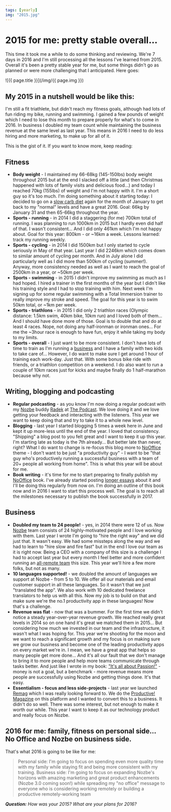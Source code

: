 ```yaml
---
tags: [yearly]
img: "2015.jpg"
---
```


# 2015 for me: pretty stable overall...

This time it took me a while to do some thinking and reviewing. We're 7 days in 2016 and I'm still processing all the lessons I've learned from 2015. Overall it's been a pretty stable year for me, but some things didn't go as planned or were more challenging that I anticipated. Here goes:

<!--More-->

![{{ page.title }}](/img/{{ page.img }})

## My 2015 in a nutshell would be like this:

I'm still a fit triathlete, but didn't reach my fitness goals, although had lots of fun riding my bike, running and swimming. I gained a few pounds of weight which I need to lose this month to prepare properly for what's to come in 2016. In business I doubled my team count while maintaining the business revenue at the same level as last year. This means in 2016 I need to do less hiring and more marketing, to make up for all of it.

This is the gist of it. If you want to know more, keep reading:

## Fitness

* **Body weight** - I maintained my 66-68kg (145-150lbs) body weight throughout 2015 but at the end I slacked off a little (and then Christmas happened with lots of family visits and delicious food...) and today I reached 70kg (155lbs) of weight and I'm not happy with it. I'm a short guy so it's too much. I'm doing something about it starting today: I decided to go on a [slow carb diet](/slow-carb-diet) again for the month of January to get back to my "normal" levels and have a great 2016. Goal: 66kg by January 31 and then 65-66kg throughout the year.
* **Sports - running** - in 2014 I did a staggering (for me) 700km total of running. I was planning to run 1000km in 2015 but I hardly even did half of that. I wasn't consistent... And I did only 461km which I'm not happy about. Goal for this year: 800km - or ~16km a week. Lessons learned: track my running weekly.
* **Sports - cycling** - in 2014 I did 1500km but I only started to cycle seriously in May of that year. Last year I did 2246km which comes down to similar amount of cycling per month. And in July alone I did particularly well as I did more than 500km of cycling (summer!). Anyway, more consistency needed as well as I want to reach the goal of 2500km in a year, or ~50km per week.
* **Sports - swimming** - in 2015 I didn't improve my swimming as much as I had hoped. I hired a trainer in the first months of the year but I didn't like his training style and I had to stop training with him. Next week I'm signing up for some regular swimming with a Total Immersion trainer to really improve my stroke and speed. The goal for this year is to swim 50km total, or ~1km per week.
* **Sports - triathlons** - in 2015 I did only 2 triathlon races (Olympic distance: 1.5km swim, 40km bike, 10km run) and I loved both of them... And I should have done more of those. Goal is to double that and do at least 4 races. Nope, not doing any half-ironman or ironman ones... For me the ~3hour race is enough to have fun, enjoy it while taking my body to my limits.
* **Sports - overall** - I just want to be more consistent. I don't have lots of time to train as I'm running a [business][n] and I have a family with two kids to take care of... However, I do want to make sure I get around 1 hour of training each work-day. Just that. With some bonus bike ride with friends, or a triathlon competition on a weekend. I do also want to run a couple of 10km races just for kicks and maybe finally do 1 half-marathon because why not.

## Writing, blogging and podcasting

* **Regular podcasting** - as you know I'm now doing a regular podcast with my [Nozbe][n] buddy [Radek][] at [The Podcast][tp]. We love doing it and we love getting your feedback and interacting with the listeners. This year we want to keep doing that and try to take it to a whole new level.
* **Blogging** - last year I started blogging 5 times a week here in June and kept it up more-less until the end of the year. I loved that consistency. "Shipping" a blog post to you felt great and I want to keep it up this year. I'm starting late as today is the 7th already... But better late than never, right? What I do want to change is re-focus this blog more to [NoOffice][] theme - I don't want to be just "a productivity guy" - I want to be "that guy who's productively running a successful business with a team of 20+ people all working from home". This is what this year will be about for me.
* **Book writing** - it's time for me to start preparing to finally publish my [NoOffice][] book. I've already started posting [longer essays](/nooffice/) about it and I'll be doing this regularly from now on. I'm doing an outline of this book now and in 2016 I want to start this process well. The goal is to reach all the milestones necessary to publish the book successfully in 2017.

## Business

* **Doubled my team to 24 people!** - yes, in 2014 there were 12 of us. Now [Nozbe][n] team consists of 24 highly-motivated people and I love working with them. Last year I wrote I'm going to "hire the right way" and we did just that. It wasn't easy. We had some missteps along the way and we had to learn to "hire slow and fire fast" but in the end I love our team as it is right now. Being a CEO with a company of this size is a challenge I had to accept last year but every month I feel better and more confident running an [all-remote team](/teleworking) this size. This year we'll hire a few more folks, but not as many.
* **10 languages supported!** - we doubled the amount of languages we support at Nozbe - from 5 to 10. We offer all our materials and email customer support in all these languages. So it wasn't that we just "translated the app". We also work with 10 dedicated freelance translators to help us with all this. Now my job is to build on that and make sure we're the no.1 productivity app in these languages! Now that's a challenge.
* **Revenue was flat** - now that was a bummer. For the first time we didn't notice a steady year-over-year revenue growth. We reached really great levels in 2014 so on one hand it's great we matched them in 2015... But considering how much we invested in our team and the infrastructure, it wasn't what I was hoping for. This year we're shooting for the moon and we want to reach a significant growth and my focus is on making sure we grow our business and become one of the leading productivity apps on every market we're in. I mean, we have a great app that helps so many people get more done... And it's all our fault that we don't manage to bring it to more people and help more teams communicate through tasks better. And just like I wrote in my book: ["It's all about Passion!"](/passion) - money is not a goal, but a benchmark - more revenue means more people are successfully using Nozbe and getting things done. It's that easy.
* **Essentialism - focus and less side-projects** - last year we launched [Remag][r] which I was really looking forward to. We do the [Productive! Magazine][pm] on this platform and I wanted to convert this to a business. It didn't do so well. There was some interest, but not enough to make it worth our while. This year I want to keep it as our technology product and really focus on Nozbe.

## 2016 for me: family, fitness on personal side... No Office and Nozbe on business side.

That's what 2016 is going to be like for me:

> Personal side: I'm going to focus on spending even more quality time with my family while staying fit and being more consistent with my training.
> Business side: I'm going to focus on expanding Nozbe's horizons with amazing marketing and great product enhancements (Nozbe 3.0 coming soon!) while spreading my "no office" message to everyone who is considering working remotely or building a productive remotely-working team

***Question:*** *How was your 2015? What are your plans for 2016?*

[r]: https://remag.me
[NoOffice]: /nooffice
[Radek]: http://radex.io
[tp]: http://thepodcast.fm
[i]: http://iMagazine.pl
[d]: http://db.tt/kD7Liux
[e]: /how-i-use-evernote
[p]: /passion
[n]: https://michael.gratis/nozbe
[io]: https://michael.gratis/ipadonly/
[pm]: http://productivemag.com/
[s]: /show
[t]: http://twitter.com/MSliwinski